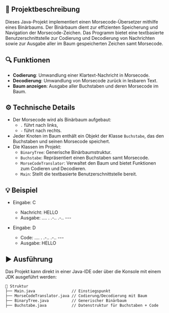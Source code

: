 ## 📝 Projektbeschreibung

Dieses Java-Projekt implementiert einen Morsecode-Übersetzer mithilfe eines Binärbaums. Der Binärbaum dient zur effizienten Speicherung und Navigation der Morsecode-Zeichen. Das Programm bietet eine textbasierte Benutzerschnittstelle zur Codierung und Decodierung von Nachrichten sowie zur Ausgabe aller im Baum gespeicherten Zeichen samt Morsecode.

## 🔍 Funktionen

- **Codierung**: Umwandlung einer Klartext-Nachricht in Morsecode.
- **Decodierung**: Umwandlung von Morsecode zurück in lesbaren Text.
- **Baum anzeigen**: Ausgabe aller Buchstaben und deren Morsecode im Baum.

## ⚙️ Technische Details

- Der Morsecode wird als Binärbaum aufgebaut:
  - `.` führt nach links,
  - `-` führt nach rechts.
- Jeder Knoten im Baum enthält ein Objekt der Klasse `Buchstabe`, das den Buchstaben und seinen Morsecode speichert.
- Die Klassen im Projekt:
  - `BinaryTree`: Generische Binärbaumstruktur.
  - `Buchstabe`: Repräsentiert einen Buchstaben samt Morsecode.
  - `MorseCodeTranslator`: Verwaltet den Baum und bietet Funktionen zum Codieren und Decodieren.
  - `Main`: Stellt die textbasierte Benutzerschnittstelle bereit.

## 💡 Beispiel

- Eingabe: C
  - Nachricht: HELLO
  - Ausgabe: .... . .-.. .-.. ---

- Eingabe: D
  - Code: .... . .-.. .-.. ---
  - Ausgabe: HELLO

## ▶️ Ausführung

Das Projekt kann direkt in einer Java-IDE oder über die Konsole mit einem JDK ausgeführt werden:

```bash
📂 Struktur
├── Main.java                // Einstiegspunkt
├── MorseCodeTranslator.java // Codierung/Decodierung mit Baum
├── BinaryTree.java          // Generischer Binärbaum
├── Buchstabe.java           // Datenstruktur für Buchstaben + Code
